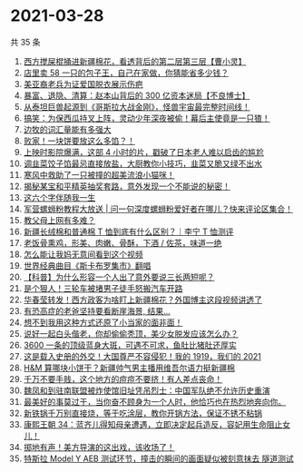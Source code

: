 # 2021-03-28

共 35 条

<!-- BEGIN -->
<!-- 最后更新时间 Sun Mar 28 2021 23:02:50 GMT+0800 (China Standard Time) -->

1. [西方搅屎棍捅进新疆棉花，看透背后的第二层第三层【曹小灵】](https://www.zhihu.com/zvideo/1359147844327346176)
2. [店里卖 58
   一只的包子王，自己在家做，你猜能省多少钱？](https://www.zhihu.com/zvideo/1359561363942240256)
3. [美亚裔老兵为证爱国脱衣展示伤疤](https://www.zhihu.com/zvideo/1359438073449738240)
4. [暴富、退隐、清算：赵本山背后的 300
   亿资本迷局【不良博士】](https://www.zhihu.com/zvideo/1359203533078708224)
5. [从泰坦巨兽起源到《哥斯拉大战金刚》，怪兽宇宙最完整时间线！](https://www.zhihu.com/zvideo/1359203454880239616)
6. [搞笑：为保西瓜持叉上阵，灵动少年深夜被偷！幕后主使竟是一只猹！](https://www.zhihu.com/zvideo/1359550606319935488)
7. [边牧的词汇量能有多强大](https://www.zhihu.com/zvideo/1359532727163736064)
8. [败家！一块饼要放这么多馅？！](https://www.zhihu.com/zvideo/1359174450953498624)
9. [上映时影院爆满，这部 4
   小时的片，戳破了日本老人难以启齿的尴尬](https://www.zhihu.com/zvideo/1359562276933148672)
10. [调韭菜饺子馅最忌直接放盐，大厨教你小技巧，韭菜又脆又绿不出水](https://www.zhihu.com/zvideo/1359432851490967552)
11. [寒风中救助了一只被撞的超美流浪小猫咪！](https://www.zhihu.com/zvideo/1359240813663297537)
12. [揭秘某宝和平精英抽奖套路，意外发现一个不能说的秘密！](https://www.zhihu.com/zvideo/1359531283551584256)
13. [这六个字伴随我一生](https://www.zhihu.com/zvideo/1359572954347610112)
14. [军营螺蛳粉教程大放送 |
    问一句深度螺蛳粉爱好者在哪儿？快来评论区集合！](https://www.zhihu.com/zvideo/1359534564424220672)
15. [教父母上网有多难？](https://www.zhihu.com/zvideo/1359590886188478464)
16. [新疆长绒棉和普通棉 T 恤到底有什么区别？｜李宁 T
    恤测评](https://www.zhihu.com/zvideo/1359243479999201280)
17. [老饭骨熏鸡，形美、肉嫩、骨酥，下酒 /
    佐茶，味道一绝](https://www.zhihu.com/zvideo/1359218027410669568)
18. [怎么能让我妈无意间看到这个视频](https://www.zhihu.com/zvideo/1359207153291739136)
19. [世界经典曲目《斯卡布罗集市》翻唱](https://www.zhihu.com/zvideo/1359453247216893952)
20. [【科普】为什么形容一个人出了意外要说三长两短呢？](https://www.zhihu.com/zvideo/1359201371913330689)
21. [是个狠人！三轮车被堵男子徒手怒搬汽车开路](https://www.zhihu.com/zvideo/1359275277814726656)
22. [华春莹转发！西方政客为啥盯上新疆棉花？外国博主这段视频讲透了](https://www.zhihu.com/zvideo/1359132498140717056)
23. [有恐高症的老爸坚持要看断崖海景, 结果...](https://www.zhihu.com/zvideo/1359148449599021056)
24. [想不到我用这种方式还原了小当家的面非面！](https://www.zhihu.com/zvideo/1359182992972251136)
25. [说好一起白头偕老，你却偷偷秃顶，美少女脱发应该怎么办？](https://www.zhihu.com/zvideo/1359186606520344576)
26. [3600
    一条的顶级蓝身大斑，可遇不可求，鱼肚比猪肚还厚实](https://www.zhihu.com/zvideo/1358534802363166720)
27. [这是载入史册的外交！大国尊严不容侵犯！我的 1919，我们的
    2021](https://www.zhihu.com/zvideo/1358973935854522368)
28. [H&M
    算哪块小饼干？新疆帅气男主播用维吾尔语力挺新疆棉](https://www.zhihu.com/zvideo/1359041884623650816)
29. [千万不要手贱，这个地方的痘痘不要挤！有人差点丧命！](https://www.zhihu.com/zvideo/1359097172387135489)
30. [魏凤和到驻南联盟被炸使馆旧址凭吊烈士：中国军队绝不允许历史重演](https://www.zhihu.com/zvideo/1359132666156244992)
31. [最美好的事莫过于，当你奋不顾身为一个人时，他恰巧也在热烈地奔向你。](https://www.zhihu.com/zvideo/1358807528005144577)
32. [新铁锅千万别直接烧，等于吃涂层，教你开锅方法，保证不锈不粘锅](https://www.zhihu.com/zvideo/1359085159493496832)
33. [康熙王朝
    34：蓝齐儿得知母亲遭遇，立即决定起兵造反，容妃用生命阻止女儿！](https://www.zhihu.com/zvideo/1359172844027625472)
34. [掷地有声！美方导演的这出戏，该收场了！](https://www.zhihu.com/zvideo/1358834578841608194)
35. [特斯拉 Model Y AEB 测试环节，撞击的瞬间的画面疑似被刻意抹去
    隧道测试](https://www.zhihu.com/zvideo/1358972923282374656)

<!-- END -->
